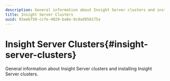 ```yaml
---
description: General information about Insight Server clusters and installing Insight Server clusters.
title: Insight Server Clusters
uuid: 93aeb750-ccfe-4029-ba8e-9cdad956175a
---
```


# Insight Server Clusters{#insight-server-clusters}

General information about Insight Server clusters and installing Insight Server clusters.

